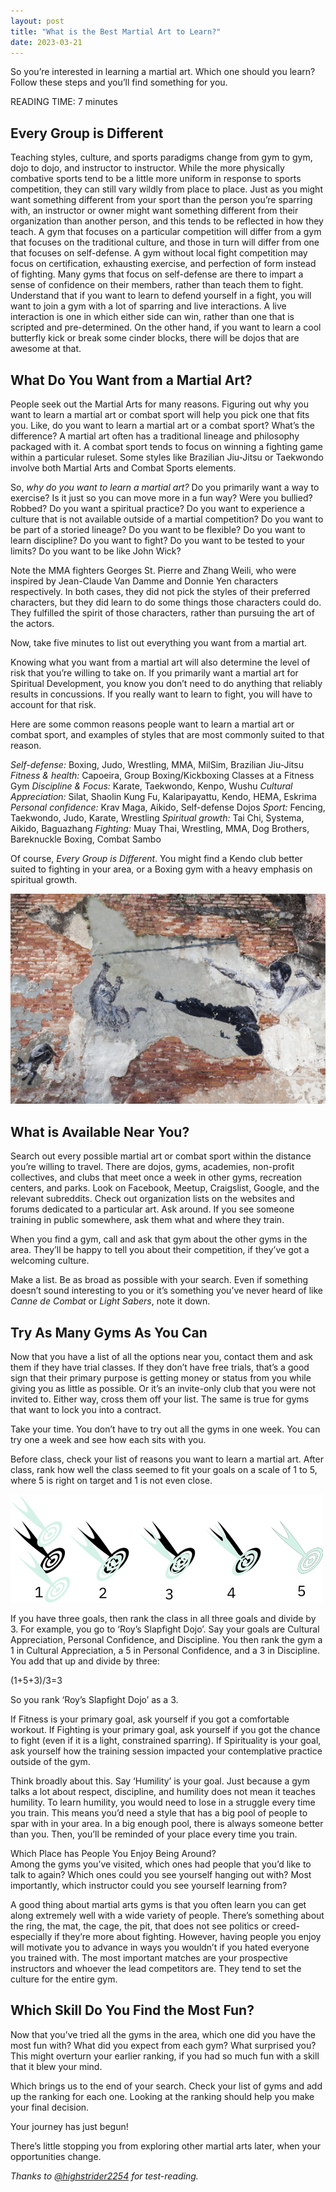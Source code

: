 ```yaml
---
layout: post
title: "What is the Best Martial Art to Learn?"
date: 2023-03-21
---
```


So you’re interested in learning a martial art. Which one should you learn? Follow these steps and you’ll find something for you.   

READING TIME: 7 minutes  

## Every Group is Different  
Teaching styles, culture, and sports paradigms change from gym to gym, dojo to dojo, and instructor to instructor. While the more physically combative sports tend to be a little more uniform in response to sports competition, they can still vary wildly from place to place. Just as you might want something different from your sport than the person you’re sparring with, an instructor or owner might want something different from their organization than another person, and this tends to be reflected in how they teach. A gym that focuses on a particular competition will differ from a gym that focuses on the traditional culture, and those in turn will differ from one that focuses on self-defense. A gym without local fight competition may focus on certification, exhausting exercise, and perfection of form instead of fighting. Many gyms that focus on self-defense are there to impart a sense of confidence on their members, rather than teach them to fight. Understand that if you want to learn to defend yourself in a fight, you will want to join a gym with a lot of sparring and live interactions. A live interaction is one in which either side can win, rather than one that is scripted and pre-determined. On the other hand, if you want to learn a cool butterfly kick or break some cinder blocks, there will be dojos that are awesome at that.  

## What Do You Want from a Martial Art?  
People seek out the Martial Arts for many reasons. Figuring out why you want to learn a martial art or combat sport will help you pick one that fits you. Like, do you want to learn a martial art or a combat sport? What’s the difference? A martial art often has a traditional lineage and philosophy packaged with it. A combat sport tends to focus on winning a fighting game within a particular ruleset. Some styles like Brazilian Jiu-Jitsu or Taekwondo involve both Martial Arts and Combat Sports elements.  

So, _why do you want to learn a martial art?_ Do you primarily want a way to exercise? Is it just so you can move more in a fun way? Were you bullied? Robbed? Do you want a spiritual practice? Do you want to experience a culture that is not available outside of a martial competition? Do you want to be part of a storied lineage? Do you want to be flexible? Do you want to learn discipline? Do you want to fight? Do you want to be tested to your limits? Do you want to be like John Wick?   

Note the MMA fighters Georges St. Pierre and Zhang Weili, who were inspired by Jean-Claude Van Damme and Donnie Yen characters respectively. In both cases, they did not pick the styles of their preferred characters, but they did learn to do some things those characters could do. They fulfilled the spirit of those characters, rather than pursuing the art of the actors.  

Now, take five minutes to list out everything you want from a martial art.   

Knowing what you want from a martial art will also determine the level of risk that you’re willing to take on. If you primarily want a martial art for Spiritual Development, you know you don’t need to do anything that reliably results in concussions. If you really want to learn to fight, you will have to account for that risk.  

Here are some common reasons people want to learn a martial art or combat sport, and examples of styles that are most commonly suited to that reason.   

*Self-defense:* Boxing, Judo, Wrestling, MMA, MilSim, Brazilian Jiu-Jitsu
*Fitness & health:* Capoeira, Group Boxing/Kickboxing Classes at a Fitness Gym
*Discipline & Focus:* Karate, Taekwondo, Kenpo, Wushu
*Cultural Appreciation:* Silat, Shaolin Kung Fu, Kalaripayattu, Kendo, HEMA, Eskrima
*Personal confidence:* Krav Maga, Aikido, Self-defense Dojos
*Sport:* Fencing, Taekwondo, Judo, Karate, Wrestling
*Spiritual growth:* Tai Chi, Systema, Aikido, Baguazhang
*Fighting:* Muay Thai, Wrestling, MMA, Dog Brothers, Bareknuckle Boxing, Combat Sambo

Of course, _Every Group is Different_. You might find a Kendo club better suited to fighting in your area, or a Boxing gym with a heavy emphasis on spiritual growth.   

![Bruce Lee Graffiti in Penang](https://github.com/ray-dorai/ray-dorai.github.io/blob/master/assets/yaopey-yong-penang.jpg?raw=true)

## What is Available Near You?  
Search out every possible martial art or combat sport within the distance you’re willing to travel. There are dojos, gyms, academies, non-profit collectives, and clubs that meet once a week in other gyms, recreation centers, and parks. Look on Facebook, Meetup, Craigslist, Google, and the relevant subreddits. Check out organization lists on the websites and forums dedicated to a particular art. Ask around. If you see someone training in public somewhere, ask them what and where they train.   

When you find a gym, call and ask that gym about the other gyms in the area. They’ll be happy to tell you about their competition, if they’ve got a welcoming culture.  

Make a list. Be as broad as possible with your search. Even if something doesn’t sound interesting to you or it’s something you’ve never heard of like _Canne de Combat_ or _Light Sabers_, note it down.   

## Try As Many Gyms As You Can  
Now that you have a list of all the options near you, contact them and ask them if they have trial classes. If they don’t have free trials, that’s a good sign that their primary purpose is getting money or status from you while giving you as little as possible. Or it’s an invite-only club that you were not invited to. Either way, cross them off your list. The same is true for gyms that want to lock you into a contract.  

Take your time. You don’t have to try out all the gyms in one week. You can try one a week and see how each sits with you.  

Before class, check your list of reasons you want to learn a martial art. After class, rank how well the class seemed to fit your goals on a scale of 1 to 5, where 5 is right on target and 1 is not even close.  

![Ranking Value from 1 to 5](https://github.com/ray-dorai/ray-dorai.github.io/blob/master/assets/precision_target.png?raw=true)

If you have three goals, then rank the class in all three goals and divide by 3. For example, you go to ‘Roy’s Slapfight Dojo’. Say your goals are Cultural Appreciation, Personal Confidence, and Discipline. You then rank the gym a 1 in Cultural Appreciation, a 5 in Personal Confidence, and a 3 in Discipline. You add that up and divide by three:   

(1+5+3)/3=3  

So you rank ‘Roy’s Slapfight Dojo’ as a 3.   

If Fitness is your primary goal, ask yourself if you got a comfortable workout. If Fighting is your primary goal, ask yourself if you got the chance to fight (even if it is a light, constrained sparring). If Spirituality is your goal, ask yourself how the training session impacted your contemplative practice outside of the gym.   

Think broadly about this. Say ‘Humility’ is your goal. Just because a gym talks a lot about respect, discipline, and humility does not mean it teaches humility. To learn humility, you would need to lose in a struggle every time you train. This means you’d need a style that has a big pool of people to spar with in your area. In a big enough pool, there is always someone better than you. Then, you’ll be reminded of your place every time you train.   

Which Place has People You Enjoy Being Around?  
Among the gyms you’ve visited, which ones had people that you’d like to talk to again? Which ones could you see yourself hanging out with? Most importantly, which instructor could you see yourself learning from?   

A good thing about martial arts gyms is that you often learn you can get along extremely well with a wide variety of people. There’s something about the ring, the mat, the cage, the pit, that does not see politics or creed- especially if they’re more about fighting. However, having people you enjoy will motivate you to advance in ways you wouldn’t if you hated everyone you trained with. The most important matches are your prospective instructors and whoever the lead competitors are. They tend to set the culture for the entire gym.   

## Which Skill Do You Find the Most Fun?  
Now that you’ve tried all the gyms in the area, which one did you have the most fun with? What did you expect from each gym? What surprised you? This might overturn your earlier ranking, if you had so much fun with a skill that it blew your mind.   

Which brings us to the end of your search. Check your list of gyms and add up the ranking for each one. Looking at the ranking should help you make your final decision.  

Your journey has just begun!   

There’s little stopping you from exploring other martial arts later, when your opportunities change.   
  
  
  
  
  
    
      
        
          
_Thanks to [@highstrider2254](https://twitter.com/highstrider2254) for test-reading._

